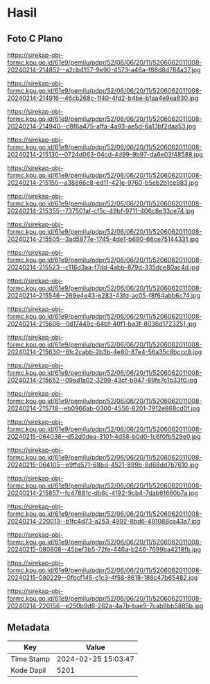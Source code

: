 # Hasil

## Foto C Plano

https://sirekap-obj-formc.kpu.go.id/61e9/pemilu/pdpr/52/06/06/20/11/5206062011008-20240214-214852--a2cb4157-9e90-4573-a46a-f88d8d784a37.jpg

https://sirekap-obj-formc.kpu.go.id/61e9/pemilu/pdpr/52/06/06/20/11/5206062011008-20240214-214916--46cb268c-1f40-4fd2-b4be-b1aa4e9ea830.jpg

https://sirekap-obj-formc.kpu.go.id/61e9/pemilu/pdpr/52/06/06/20/11/5206062011008-20240214-214940--c8f6a475-affa-4a93-ae5d-6a13bf2daa53.jpg

https://sirekap-obj-formc.kpu.go.id/61e9/pemilu/pdpr/52/06/06/20/11/5206062011008-20240214-215130--0724d063-04cd-4d99-9b97-da6e03f48588.jpg

https://sirekap-obj-formc.kpu.go.id/61e9/pemilu/pdpr/52/06/06/20/11/5206062011008-20240214-215150--a38866c8-ed11-421e-9760-b5eb2b1ce983.jpg

https://sirekap-obj-formc.kpu.go.id/61e9/pemilu/pdpr/52/06/06/20/11/5206062011008-20240214-215355--737501af-cf5c-49bf-9711-406c8e33ce74.jpg

https://sirekap-obj-formc.kpu.go.id/61e9/pemilu/pdpr/52/06/06/20/11/5206062011008-20240214-215505--3ad5877e-1745-4de1-b690-66ce75144331.jpg

https://sirekap-obj-formc.kpu.go.id/61e9/pemilu/pdpr/52/06/06/20/11/5206062011008-20240214-215523--c116d3aa-f7dd-4abb-879d-335dce80ac4d.jpg

https://sirekap-obj-formc.kpu.go.id/61e9/pemilu/pdpr/52/06/06/20/11/5206062011008-20240214-215546--269e4e43-e283-43fd-ac05-f8f64abb6c74.jpg

https://sirekap-obj-formc.kpu.go.id/61e9/pemilu/pdpr/52/06/06/20/11/5206062011008-20240214-215606--0d17449c-64bf-40f1-ba3f-8036d1723251.jpg

https://sirekap-obj-formc.kpu.go.id/61e9/pemilu/pdpr/52/06/06/20/11/5206062011008-20240214-215630--6fc2cabb-2b3b-4e80-87e4-56a35c8bccc8.jpg

https://sirekap-obj-formc.kpu.go.id/61e9/pemilu/pdpr/52/06/06/20/11/5206062011008-20240214-215652--09ad1a02-3299-43cf-b947-89fe7c1b33f0.jpg

https://sirekap-obj-formc.kpu.go.id/61e9/pemilu/pdpr/52/06/06/20/11/5206062011008-20240214-215718--eb0966ab-0300-4556-8201-7912e868cd0f.jpg

https://sirekap-obj-formc.kpu.go.id/61e9/pemilu/pdpr/52/06/06/20/11/5206062011008-20240215-064036--d52d0dea-3101-4d58-b0d0-1c6f0fb529e0.jpg

https://sirekap-obj-formc.kpu.go.id/61e9/pemilu/pdpr/52/06/06/20/11/5206062011008-20240215-064105--e9ffd571-68bd-4521-899b-8d68dd7b7610.jpg

https://sirekap-obj-formc.kpu.go.id/61e9/pemilu/pdpr/52/06/06/20/11/5206062011008-20240214-215857--fc47881c-db6c-4192-9cb4-7dab61660b7a.jpg

https://sirekap-obj-formc.kpu.go.id/61e9/pemilu/pdpr/52/06/06/20/11/5206062011008-20240214-220013--b1fc4d73-a253-4992-8bd6-491088ca43a7.jpg

https://sirekap-obj-formc.kpu.go.id/61e9/pemilu/pdpr/52/06/06/20/11/5206062011008-20240215-080808--45bef3b5-72fe-446a-b246-7699ba4218fb.jpg

https://sirekap-obj-formc.kpu.go.id/61e9/pemilu/pdpr/52/06/06/20/11/5206062011008-20240215-080229--0fbcf145-c1c3-4f58-8618-186c47b65482.jpg

https://sirekap-obj-formc.kpu.go.id/61e9/pemilu/pdpr/52/06/06/20/11/5206062011008-20240214-220156--e250b9d6-262a-4a7b-bae9-7cab9bb5885b.jpg


## Metadata

| Key        | Value               |
| ---------- | ------------------- |
| Time Stamp | 2024-02-25 15:03:47 |
| Kode Dapil | 5201                |



